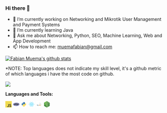 ### Hi there 👋

- 🔭 I’m currently working on Networking and Mikrotik User Management and Payment Systems
- 🌱 I’m currently learning Java
- 💬 Ask me about Networking, Python, SEO, Machine Learning, Web and App Development
- 📫 How to reach me: muemafabian@gmail.com

[![Fabian Muema's github stats](https://github-readme-stats.vercel.app/api?username=fabianmuema&count_private=true)]()

*NOTE: Top languages does not indicate my skill level, it's a github metric of which languages i have the most code on github.

<img align="center" src="https://github-readme-stats.vercel.app/api/top-langs/?username=fabianmuema" />

**Languages and Tools:**  

<code><img height="20" src="https://raw.githubusercontent.com/github/explore/80688e429a7d4ef2fca1e82350fe8e3517d3494d/topics/javascript/javascript.png"></code>
<code><img height="20" src="https://raw.githubusercontent.com/github/explore/80688e429a7d4ef2fca1e82350fe8e3517d3494d/topics/php/php.png"></code>
<code><img height="20" src="https://raw.githubusercontent.com/github/explore/80688e429a7d4ef2fca1e82350fe8e3517d3494d/topics/python/python.png"></code>
<code><img height="20" src="https://raw.githubusercontent.com/github/explore/80688e429a7d4ef2fca1e82350fe8e3517d3494d/topics/react/react.png"></code>
<code><img height="20" src="https://raw.githubusercontent.com/github/explore/5c058a388828bb5fde0bcafd4bc867b5bb3f26f3/topics/mysql/mysql.png"></code>
<code><img height="20" src="https://raw.githubusercontent.com/github/explore/80688e429a7d4ef2fca1e82350fe8e3517d3494d/topics/nodejs/nodejs.png"></code>    




